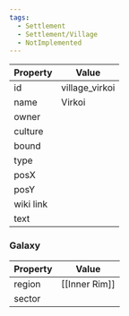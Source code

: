 ```yaml
---
tags:
  - Settlement
  - Settlement/Village
  - NotImplemented
---
```


| Property  | Value          |
| --------- | -------------- |
| id        | village_virkoi |
| name      | Virkoi         |
| owner     |                |
| culture   |                |
| bound     |                |
| type      |                |
| posX      |                |
| posY      |                |
| wiki link |                |
| text      |                |

### Galaxy
| Property | Value         |
| -------- | ------------- |
| region   | [[Inner Rim]] |
| sector   |               |

